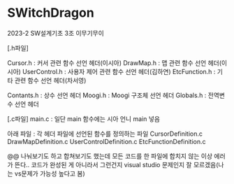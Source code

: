 # SWitchDragon
2023-2 SW설계기초 3조 이무기무이

[.h파일]

Cursor.h : 커서 관련 함수 선언 헤더(이시아)
DrawMap.h : 맵 관련 함수 선언 헤더(이시아)
UserControl.h : 사용자 제어 관련 함수 선언 헤더(김하연)
EtcFunction.h : 기타 관련 함수 선언 헤더(차서영)

Contants.h : 상수 선언 헤더
Moogi.h : Moogi 구조체 선언 헤더
Globals.h : 전역변수 선언 헤더


[.c파일]
main.c : 일단 main 함수에는 시아 언니 main 넣음

아래 파일 : 각 헤더 파일에 선언된 함수를 정의하는 파일
CursorDefinition.c
DrawMapDefinition.c
UserControlDefinition.c
EtcFunctionDefinition.c


@@ 나눠보기도 하고 합쳐보기도 했는데 모든 코드를 한 파일에 합치지 않는 이상 에러가 뜬다..
코드가 완성된 게 아니라서 그런건지 visual studio 문제인지 잘 모르겠음(나는 vs문제가 가능성 높다고 봄)
